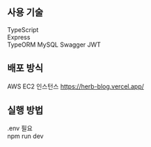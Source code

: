 ## 사용 기술 ##
TypeScript  
Express  
TypeORM 
MySQL 
Swagger 
JWT 

## 배포 방식 ##
AWS EC2 인스턴스
https://herb-blog.vercel.app/

## 실행 방법 ##
.env 필요  
npm run dev

